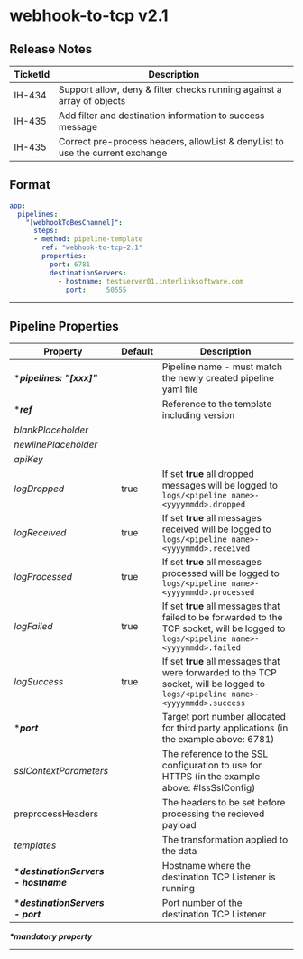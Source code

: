 # webhook-to-tcp v2.1

## Release Notes

| TicketId     | Description |
| ----------- | ----------- |
| IH-434       | Support allow, deny & filter checks running against a array of objects |
| IH-435       | Add filter and destination information to success message |
| IH-435       | Correct pre-process headers, allowList & denyList to use the current exchange |

## Format
```yml
app:
  pipelines:
    "[webhookToBesChannel]":
      steps:
      - method: pipeline-template
        ref: "webhook-to-tcp~2.1"
        properties:
          port: 6781
          destinationServers:
            - hostname: testserver01.interlinksoftware.com
              port:     50555
```

***

## Pipeline Properties

| Property | Default | Description |
|---|---|---|
|***_pipelines: "[xxx]"_** | | Pipeline name - must match the newly created pipeline yaml file|
|***_ref_** | | Reference to the template including version |
|_blankPlaceholder_ | |  |
|_newlinePlaceholder_ | |  |
|_apiKey_ | |  |
|_logDropped_|true |If set **true** all dropped messages will be logged to ```logs/<pipeline name>-<yyyymmdd>.dropped```|
|_logReceived_|true |If set **true** all messages received will be logged to ```logs/<pipeline name>-<yyyymmdd>.received```|
|_logProcessed_|true |If set **true** all messages processed will be logged to ```logs/<pipeline name>-<yyyymmdd>.processed```|
|_logFailed_|true |If set **true** all messages that failed to be forwarded to the TCP socket, will be logged to ```logs/<pipeline name>-<yyyymmdd>.failed```|
|_logSuccess_|true |If set **true** all messages that were forwarded to the TCP socket, will be logged to ```logs/<pipeline name>-<yyyymmdd>.success```|
|***_port_**| | Target port number allocated for third party applications (in the example above: 6781)|
|_sslContextParameters_| | The reference to the SSL configuration to use for HTTPS (in the example above: #IssSslConfig)|
|preprocessHeaders| | The headers to be set before processing the recieved payload|
|_templates_| | The transformation applied to the data |
|***_destinationServers - hostname_**| | Hostname where the destination TCP Listener is running|
|***_destinationServers - port_**| | Port number of the destination TCP Listener|
**_*mandatory property_**
***
